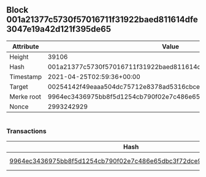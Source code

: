 ## Block 001a21377c5730f57016711f31922baed811614dfe3047e19a42d121f395de65

Attribute | Value
--- | ---
Height | 39106
Hash | 001a21377c5730f57016711f31922baed811614dfe3047e19a42d121f395de65
Timestamp | 2021-04-25T02:59:36+00:00
Target | 00254142f49eaaa504dc75712e8378ad5316cbcead634704b3734b6271167cc4
Merke root | 9964ec3436975bb8f5d1254cb790f02e7c486e65dbc3f72dce90852176302edd
Nonce | 2993242929

```

```

### Transactions

Hash | Amount
--- | ---
[9964ec3436975bb8f5d1254cb790f02e7c486e65dbc3f72dce90852176302edd](9964ec3436975bb8f5d1254cb790f02e7c486e65dbc3f72dce90852176302edd.md) | 10.00000000 SKEPTI 
